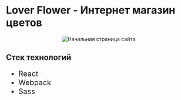 <body style='display: inline-flex; flex-direction: column; align-items: center; width: 100%'>
    <h1>Lover Flower - Интернет магазин цветов</h1>
    <img src="https://i.ibb.co/Fg8W4Kz/1.png" alt='Начальная страница сайта'>
    <h2 style='align-self: flex-start; margin-bottom: 0'>Стек технологий</h2>
    <ul style='align-self: flex-start; font-size: 20px'>
        <li>React</li>
        <li>Webpack</li>
        <li>Sass</li>
    </ul>
</body>
